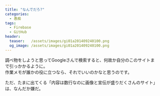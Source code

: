 ```yaml
---
title: "なんでだろ?"
categories:
  - 愚痴
tags:
  - Firebase
  - GitHub
header:
  teaser:   /assets/images/gi01a201409240100.png
  og_image: /assets/images/gi01a201409240100.png
---
```

調べ物をしようと思ってGoogleさんで検索すると、何故か自分のこのサイトまで引っかかるように。  
作業メモが誰かの役に立つなら、それでいいのかなと思うのです。  

ただ、たまに出てくる「内容は数行なのに画像と宣伝が盛りだくさんのサイト」は、なんだか嫌だ。